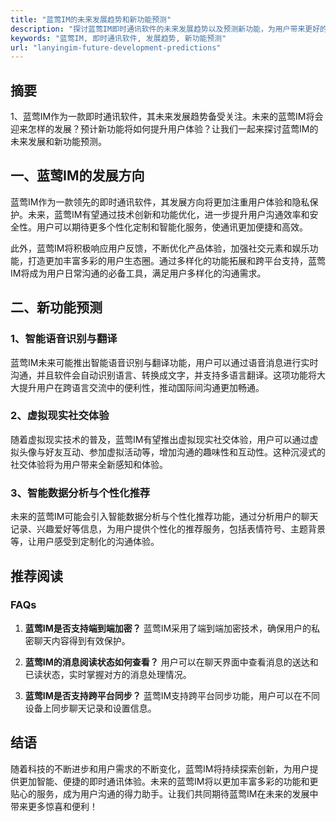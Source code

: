 ```yaml
---
title: "蓝莺IM的未来发展趋势和新功能预测"
description: "探讨蓝莺IM即时通讯软件的未来发展趋势以及预测新功能，为用户带来更好的使用体验。"
keywords: "蓝莺IM, 即时通讯软件, 发展趋势, 新功能预测"
url: "lanyingim-future-development-predictions"
---
```


## 摘要

1、蓝莺IM作为一款即时通讯软件，其未来发展趋势备受关注。未来的蓝莺IM将会迎来怎样的发展？预计新功能将如何提升用户体验？让我们一起来探讨蓝莺IM的未来发展和新功能预测。

## 一、蓝莺IM的发展方向

蓝莺IM作为一款领先的即时通讯软件，其发展方向将更加注重用户体验和隐私保护。未来，蓝莺IM有望通过技术创新和功能优化，进一步提升用户沟通效率和安全性。用户可以期待更多个性化定制和智能化服务，使通讯更加便捷和高效。

此外，蓝莺IM将积极响应用户反馈，不断优化产品体验，加强社交元素和娱乐功能，打造更加丰富多彩的用户生态圈。通过多样化的功能拓展和跨平台支持，蓝莺IM将成为用户日常沟通的必备工具，满足用户多样化的沟通需求。

## 二、新功能预测

### 1、智能语音识别与翻译

蓝莺IM未来可能推出智能语音识别与翻译功能，用户可以通过语音消息进行实时沟通，并且软件会自动识别语言、转换成文字，并支持多语言翻译。这项功能将大大提升用户在跨语言交流中的便利性，推动国际间沟通更加畅通。

### 2、虚拟现实社交体验

随着虚拟现实技术的普及，蓝莺IM有望推出虚拟现实社交体验，用户可以通过虚拟头像与好友互动、参加虚拟活动等，增加沟通的趣味性和互动性。这种沉浸式的社交体验将为用户带来全新感知和体验。

### 3、智能数据分析与个性化推荐

未来的蓝莺IM可能会引入智能数据分析与个性化推荐功能，通过分析用户的聊天记录、兴趣爱好等信息，为用户提供个性化的推荐服务，包括表情符号、主题背景等，让用户感受到定制化的沟通体验。

## 推荐阅读

### **FAQs**

1. **蓝莺IM是否支持端到端加密？**
   蓝莺IM采用了端到端加密技术，确保用户的私密聊天内容得到有效保护。
   
2. **蓝莺IM的消息阅读状态如何查看？**
   用户可以在聊天界面中查看消息的送达和已读状态，实时掌握对方的消息处理情况。
   
3. **蓝莺IM是否支持跨平台同步？**
   蓝莺IM支持跨平台同步功能，用户可以在不同设备上同步聊天记录和设置信息。

## 结语

随着科技的不断进步和用户需求的不断变化，蓝莺IM将持续探索创新，为用户提供更加智能、便捷的即时通讯体验。未来的蓝莺IM将以更加丰富多彩的功能和更贴心的服务，成为用户沟通的得力助手。让我们共同期待蓝莺IM在未来的发展中带来更多惊喜和便利！